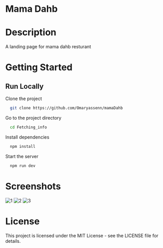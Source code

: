 # Mama Dahb

# Description
A landing page for mama dahb resturant

# Getting Started
## Run Locally

Clone the project

```bash
  git clone https://github.com/Omaryassenn/mamaDahb
```

Go to the project directory

```bash
  cd Fetching_info
```

Install dependencies

```bash
  npm install
```

Start the server

```bash
  npm run dev
```
# Screenshots
![1](https://imgur.com/a/1ybmZYR)
![2](https://imgur.com/NGDdHZf)
![3](https://imgur.com/J0mG9Ng)
# License
This project is licensed under the MIT License - see the LICENSE file for details.

